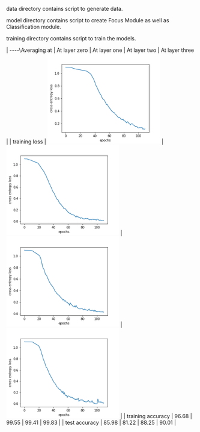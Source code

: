data directory contains script to generate data.

model directory contains script to create Focus Module as well as Classification module.

training directory contains script to train the models.


| ----\Averaging at | At layer zero | At layer one |  At layer two | At layer three  |
| training loss | <img src= ./layer_zero/plots/training_loss_at_zero.png width="300">  | <img src= ./layer_one/plots/training_loss_at_one.png width="300">  | <img src= ./layer_two/plots/training_loss_at_two.png width="300">  | <img src= ./layer_three/plots/training_loss_at_three.png width="300">  |
| training accuracy | 96.68   |  99.55  | 99.41 | 99.83 |
| test accuracy     | 85.98   |  81.22  | 88.25 | 90.01 |
